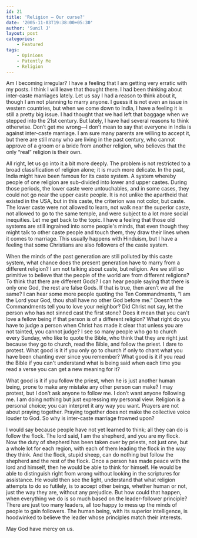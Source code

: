 ```yaml
---
id: 21
title: 'Religion – Our curse?'
date: '2005-11-03T19:38:00+05:30'
author: 'Sunil J'
layout: post
categories:
    - Featured
tags:
    - Opinions
    - Patently Me
    - Religion
---
```


Am I becoming irregular? I have a feeling that I am getting very erratic with my posts. I think I will leave that thought there. I had been thinking about inter-caste marriages lately. Let us say I had a reason to think about it, though I am not planning to marry anyone. I guess it is not even an issue in western countries, but when we come down to India, I have a feeling it is still a pretty big issue. I had thought that we had left that baggage when we stepped into the 21st century. But lately, I have had several reasons to think otherwise. Don’t get me wrong—I don’t mean to say that everyone in India is against inter-caste marriage. I am sure many parents are willing to accept it, but there are still many who are living in the past century, who cannot approve of a groom or a bride from another religion, who believes that the only “real” religion is their own.

All right, let us go into it a bit more deeply. The problem is not restricted to a broad classification of religion alone; it is much more delicate. In the past, India might have been famous for its caste system. A system whereby people of one religion are sub-divided into lower and upper castes. During those periods, the lower caste were untouchables, and in some cases, they could not go near the upper caste people. It is not unlike the apartheid that existed in the USA, but in this caste, the criterion was not color, but caste. The lower caste were not allowed to learn, not walk near the superior caste, not allowed to go to the same temple, and were subject to a lot more social inequities. Let me get back to the topic. I have a feeling that those old systems are still ingrained into some people's minds, that even though they might talk to other caste people and touch them, they draw their lines when it comes to marriage. This usually happens with Hinduism, but I have a feeling that some Christians are also followers of the caste system.

When the minds of the past generation are still polluted by this caste system, what chance does the present generation have to marry from a different religion? I am not talking about caste, but religion. Are we still so primitive to believe that the people of the world are from different religions? To think that there are different Gods? I can hear people saying that there is only one God, the rest are false Gods. If that is true, then aren’t we all the same? I can hear some more people quoting the Ten Commandments, “I am the Lord your God, thou shall have no other God before me.” Doesn’t the Commandments tell you to love your neighbor? Did Christ not say, let the person who has not sinned cast the first stone? Does it mean that you can't love a fellow being if that person is of a different religion? What right do you have to judge a person when Christ has made it clear that unless you are not tainted, you cannot judge? I see so many people who go to church every Sunday, who like to quote the Bible, who think that they are right just because they go to church, read the Bible, and follow the priest. I dare to protest. What good is it if you only go to church if only to chant what you have been chanting ever since you remember? What good is it if you read the Bible if you can't understand what is being said when each time you read a verse you can get a new meaning for it?

What good is it if you follow the priest, when he is just another human being, prone to make any mistake any other person can make? I may protest, but I don’t ask anyone to follow me. I don’t want anyone following me. I am doing nothing but just expressing my personal view. Religion is a personal choice; you can interpret it any way you want. Prayers are not about praying together. Praying together does not make the collective voice louder to God. So why is inter-caste marriage frowned upon?

I would say because people have not yet learned to think; all they can do is follow the flock. The lord said, I am the shepherd, and you are my flock. Now the duty of shepherd has been taken over by priests, not just one, but a whole lot for each region, with each of them leading the flock in the way they think. And the flock, stupid sheep, can do nothing but follow the shepherd and the rest of the flock. Once a person has made peace with the lord and himself, then he would be able to think for himself. He would be able to distinguish right from wrong without looking in the scriptures for assistance. He would then see the light, understand that what religion attempts to do so futilely, is to accept other beings, whether human or not, just the way they are, without any prejudice. But how could that happen, when everything we do is so much based on the leader-follower principle? There are just too many leaders, all too happy to mess up the minds of people to gain followers. The human being, with its superior intelligence, is hoodwinked to believe the leader whose principles match their interests.

May God have mercy on us.
